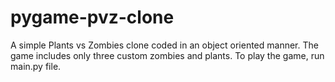 # pygame-pvz-clone

A simple Plants vs Zombies clone coded in an object oriented manner.
The game includes only three custom zombies and plants. To play the game, run main.py file.
